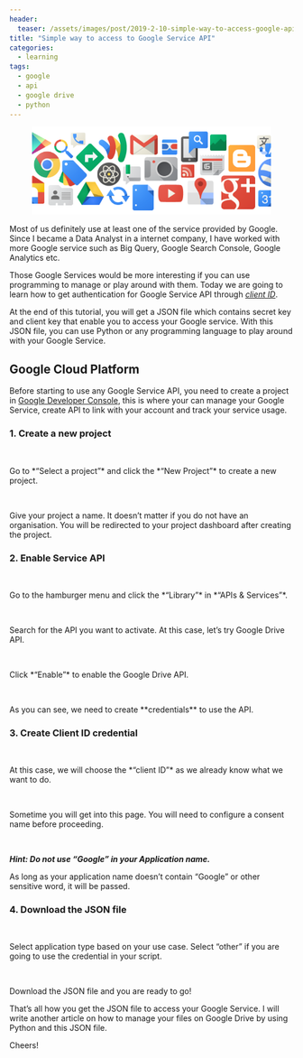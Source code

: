 ```yaml
---
header:
  teaser: /assets/images/post/2019-2-10-simple-way-to-access-google-api/teaser-photo.png
title: "Simple way to access to Google Service API"
categories:
  - learning
tags:
  - google
  - api
  - google drive
  - python
---
```


<figure>
  <a href="/assets/images/post/2019-2-10-simple-way-to-access-google-api/cover-photo.png"><img src="/assets/images/post/2019-2-10-simple-way-to-access-google-api/cover-photo.png"></a>
  <figcaption></figcaption>
</figure>

Most of us definitely use at least one of the service provided by Google. Since I became a Data Analyst in a internet company, I have worked with more Google service such as Big Query, Google Search Console, Google Analytics etc.

Those Google Services would be more interesting if you can use programming to manage or play around with them. Today we are going to learn how to get authentication for Google Service API through *[client ID](https://developers.google.com/identity/protocols/OAuth2)*.

At the end of this tutorial, you will get a JSON file which contains secret key and client key that enable you to access your Google service. With this JSON file, you can use Python or any programming language to play around with your Google Service.

## Google Cloud Platform
Before starting to use any Google Service API, you need to create a project in [Google Developer Console](https://console.cloud.google.com/), this is where your can manage your Google Service, create API to link with your account and track your service usage.

### 1. Create a new project

<figure>
<img src="{{ site.url }}{{ site.baseurl }}/assets/images/post/2019-2-10-simple-way-to-access-google-api/google-api-1.PNG"  alt="">
</figure>
Go to *“Select a project”* and click the *“New Project”* to create a new project.

<figure>
<img src="{{ site.url }}{{ site.baseurl }}/assets/images/post/2019-2-10-simple-way-to-access-google-api/google-api-2.PNG"  alt="">
</figure>
Give your project a name. It doesn’t matter if you do not have an organisation. You will be redirected to your project dashboard after creating the project.


### 2. Enable Service API

<figure>
<img src="{{ site.url }}{{ site.baseurl }}/assets/images/post/2019-2-10-simple-way-to-access-google-api/google-api-3.PNG"  alt="">
</figure>
Go to the hamburger menu and click the *“Library”* in *“APIs & Services”*.

<figure>
<img src="{{ site.url }}{{ site.baseurl }}/assets/images/post/2019-2-10-simple-way-to-access-google-api/google-api-4.PNG"  alt="">
</figure>
Search for the API you want to activate. At this case, let’s try Google Drive API.

<figure>
<img src="{{ site.url }}{{ site.baseurl }}/assets/images/post/2019-2-10-simple-way-to-access-google-api/google-api-5.PNG"  alt="">
</figure>
Click *“Enable”* to enable the Google Drive API.

<figure>
<img src="{{ site.url }}{{ site.baseurl }}/assets/images/post/2019-2-10-simple-way-to-access-google-api/google-api-6.PNG"  alt="">
</figure>
As you can see, we need to create **credentials** to use the API.


### 3. Create Client ID credential

<figure>
<img src="{{ site.url }}{{ site.baseurl }}/assets/images/post/2019-2-10-simple-way-to-access-google-api/google-api-7.PNG"  alt="">
</figure>
At this case, we will choose the *“client ID”* as we already know what we want to do.

<figure>
<img src="{{ site.url }}{{ site.baseurl }}/assets/images/post/2019-2-10-simple-way-to-access-google-api/google-api-8.PNG"  alt="">
</figure>
Sometime you will get into this page. You will need to configure a consent name before proceeding.

<figure>
<img src="{{ site.url }}{{ site.baseurl }}/assets/images/post/2019-2-10-simple-way-to-access-google-api/google-api-9.PNG"  alt="">
</figure>

**_Hint: Do not use “Google” in your Application name._**

As long as your application name doesn’t contain “Google” or other sensitive word, it will be passed.


### 4. Download the JSON file

<figure>
<img src="{{ site.url }}{{ site.baseurl }}/assets/images/post/2019-2-10-simple-way-to-access-google-api/google-api-10.PNG"  alt="">
</figure>
Select application type based on your use case. Select “other” if you are going to use the credential in your script.

<figure>
<img src="{{ site.url }}{{ site.baseurl }}/assets/images/post/2019-2-10-simple-way-to-access-google-api/google-api-11.PNG"  alt="">
</figure>
Download the JSON file and you are ready to go!


That’s all how you get the JSON file to access your Google Service. I will write another article on how to manage your files on Google Drive by using Python and this JSON file.

Cheers!
